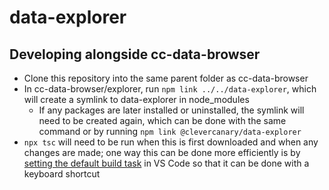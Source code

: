 # data-explorer

## Developing alongside cc-data-browser
- Clone this repository into the same parent folder as cc-data-browser
- In cc-data-browser/explorer, run `npm link ../../data-explorer`, which will create a symlink to data-explorer in node_modules
    - If any packages are later installed or uninstalled, the symlink will need to be created again, which can be done with the same command or by running `npm link @clevercanary/data-explorer`
- `npx tsc` will need to be run when this is first downloaded and when any changes are made; one way this can be done more efficiently is by [setting the default build task](https://code.visualstudio.com/docs/typescript/typescript-compiling#_step-3-make-the-typescript-build-the-default) in VS Code so that it can be done with a keyboard shortcut